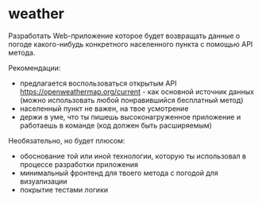 # weather

Разработать Web-приложение которое будет возвращать данные о погоде какого-нибудь конкретного населенного пункта с помощью API метода.

Рекомендации:
- предлагается воспользоваться открытым API https://openweathermap.org/current - как основной источник данных (можно использовать любой понравившийся бесплатный метод) 
- населенный пункт не важен, на твое усмотрение
- держи в уме, что ты пишешь высоконагруженное приложение и работаешь в команде (код должен быть расширяемым)

Необязательно, но будет плюсом:
- обоснование той или иной технологии, которую ты использовал в процессе разработки приложения
- минимальный фронтенд для твоего метода с погодой для визуализации
- покрытие тестами логики
